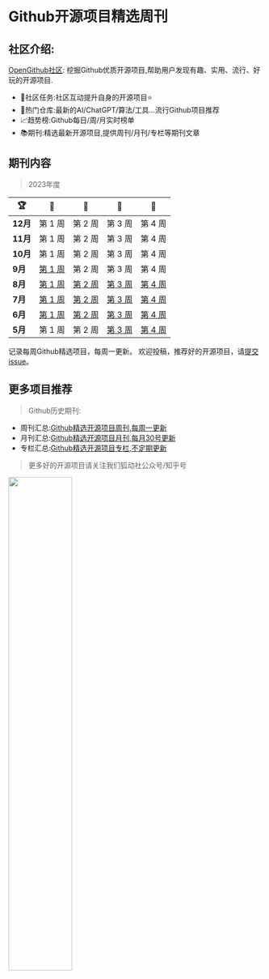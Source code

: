 # Github开源项目精选周刊

## 社区介绍:

[OpenGithub社区](http://open.itc.cn/): 挖掘Github优质开源项目,帮助用户发现有趣、实用、流行、好玩的开源项目.

- 🤝社区任务:社区互动提升自身的开源项目⭐
- 🌋热门仓库:最新的AI/ChatGPT/算法/工具...流行Github项目推荐
- 📈趋势榜:Github每日/周/月实时榜单
- 📚期刊:精选最新开源项目,提供周刊/月刊/专栏等期刊文章

## 期刊内容

> 2023年度

| 🏆      | 🥇                          | 🥈                     | 🥉                     | 🏅                          |
|---------|-----------------------------|------------------------|------------------------|-----------------------------|
| **12月** | 第 1 周                       | 第 2 周                  | 第 3 周                  | 第 4 周                       |
| **11月** | 第 1 周                       | 第 2 周                  | 第 3 周                  | 第 4 周                       |
| **10月** | 第 1 周                       | 第 2 周                  | 第 3 周                  | 第 4 周                       |
| **9月**  | [第 1 周](docs/2023/9月第一周.md) | 第 2 周                  | 第 3 周                  | 第 4 周                       |
| **8月**  | [第 1 周](docs/2023/8月第一周.md) | [第 2 周](docs/2023/8月第二周.md) | [第 3 周](docs/2023/8月第三周.md) | [第 4 周](docs/2023/8月第四周.md) |
| **7月**  | [第 1 周](docs/2023/7月第一周.md) | [第 2 周](docs/2023/7月第二周.md) | [第 3 周](docs/2023/7月第三周.md) | [第 4 周](docs/2023/7月第四周.md) |
| **6月**  | [第 1 周](docs/2023/6月第一周.md) | [第 2 周](docs/2023/6月第二周.md) | [第 3 周](docs/2023/6月第三周.md) | [第 4 周](docs/2023/6月第四周.md) |
| **5月**  | 第 1 周                       | 第 2 周                  | [第 3 周](docs/2023/5月第三周.md) | [第 4 周](docs/2023/5月第四周.md) |

记录每周Github精选项目，每周一更新。
欢迎投稿，推荐好的开源项目，请[提交 issue](https://github.com/OpenGithubs/weekly/issues)。

## 更多项目推荐

> Github历史期刊:

- 周刊汇总:[Github精选开源项目周刊,每周一更新](https://github.com/OpenGithubs/weekly)
- 月刊汇总:[Github精选开源项目月刊,每月30号更新](https://github.com/OpenGithubs/monthly)
- 专栏汇总:[Github精选开源项目专栏,不定期更新](https://github.com/OpenGithubs/selectedColumn)

> 更多好的开源项目请关注我们狐动社公众号/知乎号

<image src="http://photocdn.tv.sohu.com/img/q_mini/20230525/pic_org_ed11340c-cba7-4072-942a-69a9ec0bc251.png" style="width:50%">



